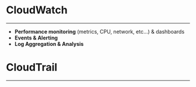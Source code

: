 # CloudWatch
---

* **Performance monitoring** (metrics, CPU, network, etc…) & dashboards
* **Events & Alerting**
* **Log Aggregation & Analysis**

# CloudTrail
---

